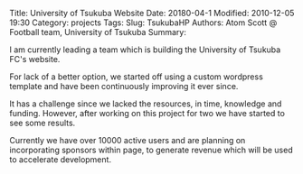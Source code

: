 Title: University of Tsukuba Website
Date: 20180-04-1
Modified: 2010-12-05 19:30
Category: projects
Tags: 
Slug: TsukubaHP
Authors: Atom Scott @ Football team, University of Tsukuba
Summary: 

I am currently leading a team which is building the University of Tsukuba FC's website.

For lack of a better option, we started off using a custom wordpress template and have been continuously improving it ever since.

It has a challenge since we lacked the resources, in time, knowledge and funding. However, after working on this project for two we have started to see some results.

Currently we have over 10000 active users and are planning on incorporating sponsors within page, to generate revenue which will be used to accelerate development.
